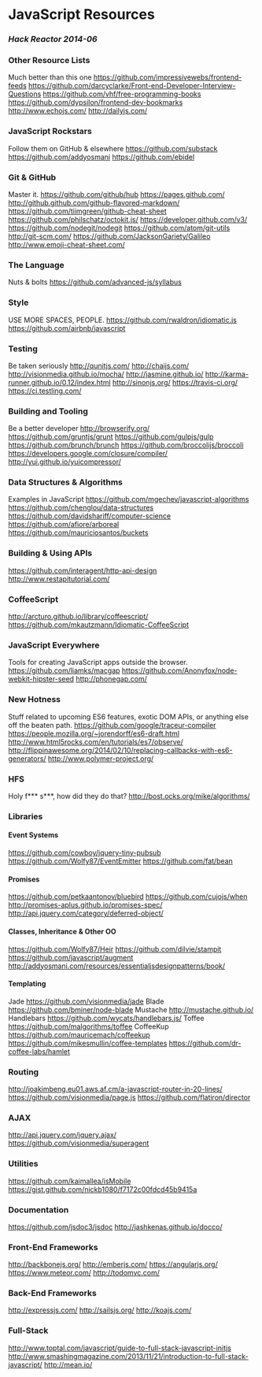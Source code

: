 # JavaScript Resources
### _Hack Reactor 2014-06_ 

### Other Resource Lists
Much better than this one
https://github.com/impressivewebs/frontend-feeds
https://github.com/darcyclarke/Front-end-Developer-Interview-Questions
https://github.com/vhf/free-programming-books
https://github.com/dypsilon/frontend-dev-bookmarks
http://www.echojs.com/
http://dailyjs.com/

### JavaScript Rockstars
Follow them on GitHub & elsewhere
https://github.com/substack
https://github.com/addyosmani
https://github.com/ebidel

### Git & GitHub
Master it.
https://github.com/github/hub
https://pages.github.com/
http://github.github.com/github-flavored-markdown/
https://github.com/tiimgreen/github-cheat-sheet
https://github.com/philschatz/octokit.js/
https://developer.github.com/v3/
https://github.com/nodegit/nodegit
https://github.com/atom/git-utils
http://git-scm.com/
https://github.com/JacksonGariety/Galileo
http://www.emoji-cheat-sheet.com/

### The Language
Nuts & bolts
https://github.com/advanced-js/syllabus

### Style
USE MORE SPACES, PEOPLE.
https://github.com/rwaldron/idiomatic.js
https://github.com/airbnb/javascript

### Testing
Be taken seriously
http://qunitjs.com/
http://chaijs.com/
http://visionmedia.github.io/mocha/
http://jasmine.github.io/
http://karma-runner.github.io/0.12/index.html
http://sinonjs.org/
https://travis-ci.org/
https://ci.testling.com/

### Building and Tooling
Be a better developer
http://browserify.org/
https://github.com/gruntjs/grunt
https://github.com/gulpjs/gulp
https://github.com/brunch/brunch
https://github.com/broccolijs/broccoli
https://developers.google.com/closure/compiler/
http://yui.github.io/yuicompressor/

### Data Structures & Algorithms
Examples in JavaScript
https://github.com/mgechev/javascript-algorithms
https://github.com/chenglou/data-structures
https://github.com/davidshariff/computer-science
https://github.com/afiore/arboreal
https://github.com/mauriciosantos/buckets

### Building & Using APIs
https://github.com/interagent/http-api-design
http://www.restapitutorial.com/

### CoffeeScript
http://arcturo.github.io/library/coffeescript/
https://github.com/mkautzmann/Idiomatic-CoffeeScript

### JavaScript Everywhere
Tools for creating JavaScript apps outside the browser.
https://github.com/liamks/macgap
https://github.com/Anonyfox/node-webkit-hipster-seed
http://phonegap.com/

### New Hotness
Stuff related to upcoming ES6 features, exotic DOM APIs, or anything else off the beaten path.
https://github.com/google/traceur-compiler
https://people.mozilla.org/~jorendorff/es6-draft.html
http://www.html5rocks.com/en/tutorials/es7/observe/
http://flippinawesome.org/2014/02/10/replacing-callbacks-with-es6-generators/
http://www.polymer-project.org/

### HFS
Holy f\*\*\* s\*\*\*, how did they do that?
http://bost.ocks.org/mike/algorithms/

### Libraries
#### Event Systems
https://github.com/cowboy/jquery-tiny-pubsub
https://github.com/Wolfy87/EventEmitter
https://github.com/fat/bean

#### Promises
https://github.com/petkaantonov/bluebird
https://github.com/cujojs/when
http://promises-aplus.github.io/promises-spec/
http://api.jquery.com/category/deferred-object/

#### Classes, Inheritance & Other OO
https://github.com/Wolfy87/Heir
https://github.com/dilvie/stampit
https://github.com/javascript/augment
http://addyosmani.com/resources/essentialjsdesignpatterns/book/

#### Templating
Jade https://github.com/visionmedia/jade
Blade https://github.com/bminer/node-blade
Mustache http://mustache.github.io/
Handlebars https://github.com/wycats/handlebars.js/
Toffee https://github.com/malgorithms/toffee
CoffeeKup https://github.com/mauricemach/coffeekup
https://github.com/mikesmullin/coffee-templates
https://github.com/dr-coffee-labs/hamlet

### Routing
http://joakimbeng.eu01.aws.af.cm/a-javascript-router-in-20-lines/
https://github.com/visionmedia/page.js
https://github.com/flatiron/director

### AJAX
http://api.jquery.com/jquery.ajax/
https://github.com/visionmedia/superagent

### Utilities
https://github.com/kaimallea/isMobile
https://gist.github.com/nickb1080/f7172c00fdcd45b9415a

### Documentation
https://github.com/jsdoc3/jsdoc
http://jashkenas.github.io/docco/

### Front-End Frameworks
http://backbonejs.org/
http://emberjs.com/
https://angularjs.org/
https://www.meteor.com/
http://todomvc.com/

### Back-End Frameworks
http://expressjs.com/
http://sailsjs.org/
http://koajs.com/

### Full-Stack
http://www.toptal.com/javascript/guide-to-full-stack-javascript-initjs
http://www.smashingmagazine.com/2013/11/21/introduction-to-full-stack-javascript/
http://mean.io/